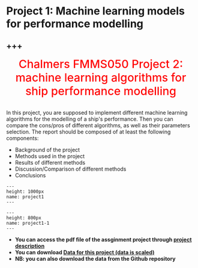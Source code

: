 # Project 1: Machine learning models for performance modelling
+++
---

<center><span style = "color: red; font-weight: 500;  font-size: 30px">Chalmers FMMS050 Project 2: machine learning algorithms for ship performance modelling </span></center>  <br />

In this project, you are supposed to implement different machine learning algorithms for the modelling of a ship's performance. Then you can compare the cons/pros of different algorithms, as well as their parameters selection. The report should be composed of at least the following components:
* Background of the project 
* Methods used in the project
* Results of different methods
* Discussion/Comparison of different methods
* Conclusions


```{figure} ./project2.png
---
height: 1000px
name: project1
---
```
```{figure} ./project2-1.png
---
height: 800px
name: project1-1
---
```

* **You can access the pdf file of the assginment project through [project description](https://github.com/wengangmao/fmms050/blob/main/contents/assignment/PhD_FMMS050_projects_description.pdf)**
* **You can download [Data for this project (data is scaled)](https://github.com/wengangmao/fmms050/blob/main/contents/PA_assignment/Project2_shipdata.csv2)**
* **NB: you can also download the data from the Github repository**
